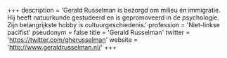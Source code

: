 +++
description = 'Gerald Russelman is bezorgd om milieu én immigratie. Hij heeft natuurkunde gestudeerd en is gepromoveerd in de psychologie. Zijn belangrijkste hobby is cultuurgeschiedenis.'
profession = 'Niet-linkse pacifist'
pseudonym = false
title = 'Gerald Russelman'
twitter = 'https://twitter.com/gherusselman'
website = 'http://www.geraldrusselman.nl/'
+++
